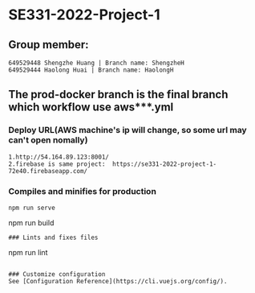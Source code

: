# SE331-2022-Project-1

## Group member:
```
649529448 Shengzhe Huang | Branch name: ShengzheH
649529444 Haolong Huai | Branch name: HaolongH
```
## The prod-docker branch is the final branch which workflow use aws***.yml

### Deploy URL(AWS machine's ip will change, so some url may can't open nomally)
```
1.http://54.164.89.123:8001/
2.firebase is same project:  https://se331-2022-project-1-72e40.firebaseapp.com/

```

### Compiles and minifies for production
```
npm run serve
```
npm run build
```
### Lints and fixes files
```
npm run lint
```

### Customize configuration
See [Configuration Reference](https://cli.vuejs.org/config/).
